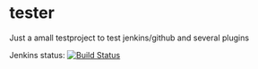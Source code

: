 # tester
Just a amall testproject to test jenkins/github and several plugins

Jenkins status: [![Build Status](http://jenkins.laimes.de/buildStatus/icon?job=tester_c-n)](http://jenkins.laimes.de/job/tester_c-n/)
